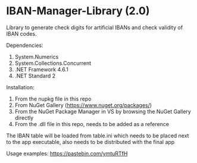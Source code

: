 # IBAN-Manager-Library (2.0)
Library to generate check digits for artificial IBANs and check validity of IBAN codes.


Dependencies:

1. System.Numerics 
2. System.Collections.Concurrent
3. .NET Framework 4.6.1
4. .NET Standard 2


Installation:
1. From the nupkg file in this repo
2. From NuGet Gallery (https://www.nuget.org/packages/)
3. From the NuGet Package Manager in VS by browsing the NuGet Gallery directly
4. From the .dll file in this repo, needs to be added as a reference

The IBAN table will be loaded from table.ini which needs to be placed next to the app executable, also needs to be distributed with the final app


Usage examples: https://pastebin.com/ymtuRTfH
